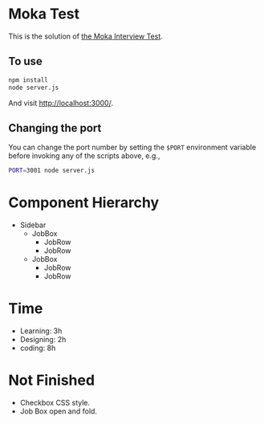 # Moka Test

This is the solution of [the Moka Interview Test](https://github.com/daleooo/moka-test).

## To use

```sh
npm install
node server.js
```
And visit <http://localhost:3000/>.

## Changing the port

You can change the port number by setting the `$PORT` environment variable before invoking any of the scripts above, e.g.,

```sh
PORT=3001 node server.js
```

# Component Hierarchy

- Sidebar
  - JobBox
    - JobRow
    - JobRow
  - JobBox
    - JobRow
    - JobRow


# Time

- Learning: 3h
- Designing: 2h
- coding: 8h

# Not Finished

- Checkbox CSS style.
- Job Box open and fold.
